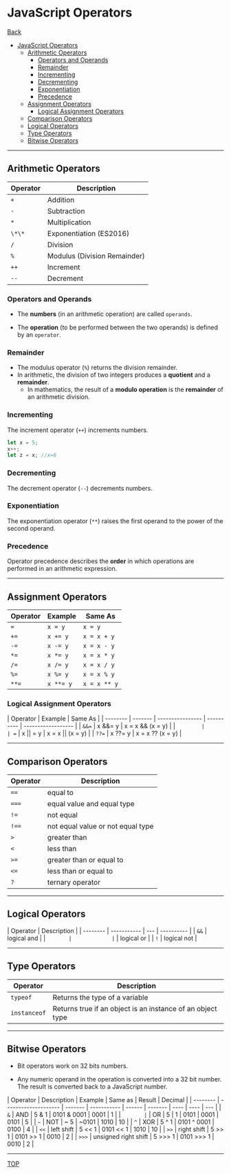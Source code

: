 # JavaScript Operators

[Back](../index.md)

- [JavaScript Operators](#javascript-operators)
  - [Arithmetic Operators](#arithmetic-operators)
    - [Operators and Operands](#operators-and-operands)
    - [Remainder](#remainder)
    - [Incrementing](#incrementing)
    - [Decrementing](#decrementing)
    - [Exponentiation](#exponentiation)
    - [Precedence](#precedence)
  - [Assignment Operators](#assignment-operators)
    - [Logical Assignment Operators](#logical-assignment-operators)
  - [Comparison Operators](#comparison-operators)
  - [Logical Operators](#logical-operators)
  - [Type Operators](#type-operators)
  - [Bitwise Operators](#bitwise-operators)

---

## Arithmetic Operators

| Operator | Description                  |
| -------- | ---------------------------- |
| `+`      | Addition                     |
| `-`      | Subtraction                  |
| `*`      | Multiplication               |
| `\*\*`   | Exponentiation (ES2016)      |
| `/`      | Division                     |
| `%`      | Modulus (Division Remainder) |
| `++`     | Increment                    |
| `--`     | Decrement                    |

### Operators and Operands

- The **numbers** (in an arithmetic operation) are called `operands`.

- The **operation** (to be performed between the two operands) is defined by an `operator`.

### Remainder

- The modulus operator (`%`) returns the division remainder.
- In arithmetic, the division of two integers produces a **quotient** and a **remainder**.
  - In mathematics, the result of a **modulo operation** is the **remainder** of an arithmetic division.

### Incrementing

The increment operator (`++`) increments numbers.

```javascript
let x = 5;
x++;
let z = x; //x=6
```

### Decrementing

The decrement operator (`--`) decrements numbers.

### Exponentiation

The exponentiation operator (`**`) raises the first operand to the power of the second operand.

### Precedence

Operator precedence describes the **order** in which operations are performed in an arithmetic expression.

---

## Assignment Operators

| Operator | Example   | Same As      |
| -------- | --------- | ------------ |
| `=`      | `x = y`   | `x = y`      |
| `+=`     | `x += y`  | `x = x + y`  |
| `-=`     | `x -= y`  | `x = x - y`  |
| `*=`     | `x *= y`  | `x = x * y`  |
| `/=`     | `x /= y`  | `x = x / y`  |
| `%=`     | `x %= y`  | `x = x % y`  |
| `**=`    | `x **= y` | `x = x ** y` |

### Logical Assignment Operators

| Operator | Example | Same As          |
| -------- | ------- | ---------------- | ---------- | ------------------ |
| `&&=`    | x &&= y | x = x && (x = y) |
| `        |         | =`               | x \|\| = y | x = x \|\| (x = y) |
| `??=`    | x ??= y | x = x ?? (x = y) |

---

## Comparison Operators

| Operator | Description                       |
| -------- | --------------------------------- |
| `==`     | equal to                          |
| `===`    | equal value and equal type        |
| `!=`     | not equal                         |
| `!==`    | not equal value or not equal type |
| `>`      | greater than                      |
| `<`      | less than                         |
| `>=`     | greater than or equal to          |
| `<=`     | less than or equal to             |
| `?`      | ternary operator                  |

---

## Logical Operators

| Operator | Description |
| -------- | ----------- | --- | ---------- |
| `&&`     | logical and |
| `        |             | `   | logical or |
| `!`      | logical not |

---

## Type Operators

| Operator     | Description                                                |
| ------------ | ---------------------------------------------------------- |
| `typeof`     | Returns the type of a variable                             |
| `instanceof` | Returns true if an object is an instance of an object type |

---

## Bitwise Operators

- Bit operators work on 32 bits numbers.

- Any numeric operand in the operation is converted into a 32 bit number. The result is converted back to a JavaScript number.

| Operator | Description          | Example | Same as     | Result | Decimal |
| -------- | -------------------- | ------- | ----------- | ------ | ------- | ---- | ---- | --- |
| `&`      | AND                  | 5 & 1   | 0101 & 0001 | 0001   | 1       |
| `        | `                    | OR      | 5           | 1      | 0101    | 0001 | 0101 | 5   |
| `~`      | NOT                  | ~ 5     | ~0101       | 1010   | 10      |
| `^`      | XOR                  | 5 ^ 1   | 0101 ^ 0001 | 0100   | 4       |
| `<<`     | left shift           | 5 << 1  | 0101 << 1   | 1010   | 10      |
| `>>`     | right shift          | 5 >> 1  | 0101 >> 1   | 0010   | 2       |
| `>>>`    | unsigned right shift | 5 >>> 1 | 0101 >>> 1  | 0010   | 2       |

---

[TOP](#javascript-operators)
